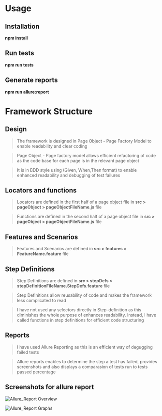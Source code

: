 # Usage

## Installation

**npm install**

## Run tests

**npm run tests**

## Generate reports

**npm run allure:report**

# Framework Structure

## Design

> The framework is designed in Page Object - Page Factory Model to enable readability and clear coding

> Page Object - Page factory model allows efficient refactoring of code as the code base for each page is in the relevant page object

> It is in BDD style using (Given, When,Then format) to enable enhanced readability and debugging of test failures  

## Locators and functions

> Locators are defined in the first half of a page object file in **src > pageObject > pageObjectFileName.js** file

> Functions are defined in the second half of a page object file in **src > pageObject > pageObjectFileName.js** file

## Features and Scenarios
> Features and Scenarios are defined in **src > features > FeatureName.feature** file

## Step Definitions
> Step Definitions are defined in **src > stepDefs > stepDefinitionFileName.StepDefs.feature** file

> Step Definitions allow reusability of code and makes the framework less complicated to read

> I have not used any selectors directly in Step-definition as this diminishes the whole purpose of enhances readability. Instead, I have called functions in step definitions for efficient code structuring

## Reports
> I have used Allure Reporting as this is an efficient way of degugging failed tests

> Allure reports enables to determine the step a test has failed, provides screenshots and also displays a comparasion of tests run to tests passed percentage

## Screenshots for allure report
![Allure_Report Overview](https://user-images.githubusercontent.com/30195677/83359384-d5186880-a371-11ea-9067-1663ab6b2394.png)

![Allure_Report Graphs](https://user-images.githubusercontent.com/30195677/83359394-e3668480-a371-11ea-9325-753efea9c6f7.png)
